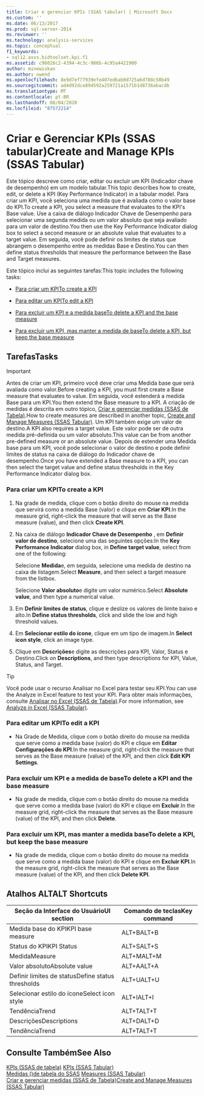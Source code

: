 ```yaml
---
title: Criar e gerenciar KPIs (SSAS tabular) | Microsoft Docs
ms.custom: ''
ms.date: 06/13/2017
ms.prod: sql-server-2014
ms.reviewer: ''
ms.technology: analysis-services
ms.topic: conceptual
f1_keywords:
- sql12.asvs.bidtoolset.kpi.f1
ms.assetid: c96026c2-4394-4c3c-986b-4c95a4421900
author: minewiskan
ms.author: owend
ms.openlocfilehash: 8e9d7ef77939efe407ed6ab0d725a6d788c58b49
ms.sourcegitcommit: ad4d92dce894592a259721a1571b1d8736abacdb
ms.translationtype: MT
ms.contentlocale: pt-BR
ms.lasthandoff: 08/04/2020
ms.locfileid: "87572214"
---
```

# <a name="create-and-manage-kpis-ssas-tabular"></a><span data-ttu-id="02e12-102">Criar e Gerenciar KPIs (SSAS tabular)</span><span class="sxs-lookup"><span data-stu-id="02e12-102">Create and Manage KPIs (SSAS Tabular)</span></span>
  <span data-ttu-id="02e12-103">Este tópico descreve como criar, editar ou excluir um KPI (Indicador chave de desempenho) em um modelo tabular.</span><span class="sxs-lookup"><span data-stu-id="02e12-103">This topic describes how to create, edit, or delete a KPI (Key Performance Indicator) in a tabular model.</span></span> <span data-ttu-id="02e12-104">Para criar um KPI, você seleciona uma medida que é avaliada como o valor base do KPI.</span><span class="sxs-lookup"><span data-stu-id="02e12-104">To create a KPI, you select a measure that evaluates to the KPI's Base value.</span></span> <span data-ttu-id="02e12-105">Use a caixa de diálogo Indicador Chave de Desempenho para selecionar uma segunda medida ou um valor absoluto que seja avaliado para um valor de destino.</span><span class="sxs-lookup"><span data-stu-id="02e12-105">You then use the Key Performance Indicator dialog box to select a second measure or an absolute value that evaluates to a target value.</span></span> <span data-ttu-id="02e12-106">Em seguida, você pode definir os limites de status que abrangem o desempenho entre as medidas Base e Destino.</span><span class="sxs-lookup"><span data-stu-id="02e12-106">You can then define status thresholds that measure the performance between the Base and Target measures.</span></span>  
  
 <span data-ttu-id="02e12-107">Este tópico inclui as seguintes tarefas:</span><span class="sxs-lookup"><span data-stu-id="02e12-107">This topic includes the following tasks:</span></span>  
  
-   [<span data-ttu-id="02e12-108">Para criar um KPI</span><span class="sxs-lookup"><span data-stu-id="02e12-108">To create a KPI</span></span>](#bkmk_create_KPI)  
  
-   [<span data-ttu-id="02e12-109">Para editar um KPI</span><span class="sxs-lookup"><span data-stu-id="02e12-109">To edit a KPI</span></span>](#bkmk_edit_KPI)  
  
-   [<span data-ttu-id="02e12-110">Para excluir um KPI e a medida base</span><span class="sxs-lookup"><span data-stu-id="02e12-110">To delete a KPI and the base measure</span></span>](#bkmk_delete)  
  
-   [<span data-ttu-id="02e12-111">Para excluir um KPI, mas manter a medida de base</span><span class="sxs-lookup"><span data-stu-id="02e12-111">To delete a KPI, but keep the base measure</span></span>](#bkmk_delete_KPI)  
  
## <a name="tasks"></a><span data-ttu-id="02e12-112">Tarefas</span><span class="sxs-lookup"><span data-stu-id="02e12-112">Tasks</span></span>  
  
> [!IMPORTANT]  
>  <span data-ttu-id="02e12-113">Antes de criar um KPI, primeiro você deve criar uma Medida base que será avaliada como valor.</span><span class="sxs-lookup"><span data-stu-id="02e12-113">Before creating a KPI, you must first create a Base measure that evaluates to value.</span></span> <span data-ttu-id="02e12-114">Em seguida, você estenderá a medida Base para um KPI.</span><span class="sxs-lookup"><span data-stu-id="02e12-114">You then extend the Base measure to a KPI.</span></span> <span data-ttu-id="02e12-115">A criação de medidas é descrita em outro tópico, [Criar e gerenciar medidas &#40;SSAS de Tabela&#41;](measures-ssas-tabular.md).</span><span class="sxs-lookup"><span data-stu-id="02e12-115">How to create measures are described in another topic, [Create and Manage Measures &#40;SSAS Tabular&#41;](measures-ssas-tabular.md).</span></span> <span data-ttu-id="02e12-116">Um KPI também exige um valor de destino.</span><span class="sxs-lookup"><span data-stu-id="02e12-116">A KPI also requires a target value.</span></span> <span data-ttu-id="02e12-117">Este valor pode ser de outra medida pré-definida ou um valor absoluto.</span><span class="sxs-lookup"><span data-stu-id="02e12-117">This value can be from another pre-defined measure or an absolute value.</span></span> <span data-ttu-id="02e12-118">Depois de estender uma Medida base para um KPI, você pode selecionar o valor de destino e pode definir limites de status na caixa de diálogo do Indicador chave de desempenho.</span><span class="sxs-lookup"><span data-stu-id="02e12-118">Once you have extended a Base measure to a KPI, you can then select the target value and define status thresholds in the Key Performance Indicator dialog box.</span></span>  
  
###  <a name="to-create-a-kpi"></a><a name="bkmk_create_KPI"></a> <span data-ttu-id="02e12-119">Para criar um KPI</span><span class="sxs-lookup"><span data-stu-id="02e12-119">To create a KPI</span></span>  
  
1.  <span data-ttu-id="02e12-120">Na grade de medida, clique com o botão direito do mouse na medida que servirá como a medida Base (valor) e clique em **Criar KPI**.</span><span class="sxs-lookup"><span data-stu-id="02e12-120">In the measure grid, right-click the measure that will serve as the Base measure (value), and then click **Create KPI**.</span></span>  
  
2.  <span data-ttu-id="02e12-121">Na caixa de diálogo **Indicador Chave de Desempenho** , em **Definir valor de destino**, selecione uma das seguintes opções:</span><span class="sxs-lookup"><span data-stu-id="02e12-121">In the **Key Performance Indicator** dialog box, in **Define target value**, select from one of the following:</span></span>  
  
     <span data-ttu-id="02e12-122">Selecione **Medida**e, em seguida, selecione uma medida de destino na caixa de listagem.</span><span class="sxs-lookup"><span data-stu-id="02e12-122">Select **Measure**, and then select a target measure from the listbox.</span></span>  
  
     <span data-ttu-id="02e12-123">Selecione **Valor absoluto**e digite um valor numérico.</span><span class="sxs-lookup"><span data-stu-id="02e12-123">Select **Absolute value**, and then type a numerical value.</span></span>  
  
3.  <span data-ttu-id="02e12-124">Em **Definir limites de status**, clique e deslize os valores de limite baixo e alto.</span><span class="sxs-lookup"><span data-stu-id="02e12-124">In **Define status thresholds**, click and slide the low and high threshold values.</span></span>  
  
4.  <span data-ttu-id="02e12-125">Em **Selecionar estilo do ícone**, clique em um tipo de imagem.</span><span class="sxs-lookup"><span data-stu-id="02e12-125">In **Select icon style**, click an image type.</span></span>  
  
5.  <span data-ttu-id="02e12-126">Clique em **Descrições**e digite as descrições para KPI, Valor, Status e Destino.</span><span class="sxs-lookup"><span data-stu-id="02e12-126">Click on **Descriptions**, and then type descriptions for KPI, Value, Status, and Target.</span></span>  
  
> [!TIP]  
>  <span data-ttu-id="02e12-127">Você pode usar o recurso Analisar no Excel para testar seu KPI.</span><span class="sxs-lookup"><span data-stu-id="02e12-127">You can use the Analyze in Excel feature to test your KPI.</span></span> <span data-ttu-id="02e12-128">Para obter mais informações, consulte [Analisar no Excel &#40;SSAS de Tabela&#41;](analyze-in-excel-ssas-tabular.md).</span><span class="sxs-lookup"><span data-stu-id="02e12-128">For more information, see [Analyze in Excel &#40;SSAS Tabular&#41;](analyze-in-excel-ssas-tabular.md).</span></span>  
  
###  <a name="to-edit-a-kpi"></a><a name="bkmk_edit_KPI"></a> <span data-ttu-id="02e12-129">Para editar um KPI</span><span class="sxs-lookup"><span data-stu-id="02e12-129">To edit a KPI</span></span>  
  
-   <span data-ttu-id="02e12-130">Na Grade de Medida, clique com o botão direito do mouse na medida que serve como a medida base (valor) do KPI e clique em **Editar Configurações do KPI**.</span><span class="sxs-lookup"><span data-stu-id="02e12-130">In the measure grid, right-click the measure that serves as the Base measure (value) of the KPI, and then click **Edit KPI Settings**.</span></span>  
  
###  <a name="to-delete-a-kpi-and-the-base-measure"></a><a name="bkmk_delete"></a> <span data-ttu-id="02e12-131">Para excluir um KPI e a medida de base</span><span class="sxs-lookup"><span data-stu-id="02e12-131">To delete a KPI and the base measure</span></span>  
  
-   <span data-ttu-id="02e12-132">Na grade de medida, clique com o botão direito do mouse na medida que serve como a medida base (valor) do KPI e clique em **Excluir**.</span><span class="sxs-lookup"><span data-stu-id="02e12-132">In the measure grid, right-click the measure that serves as the Base measure (value) of the KPI, and then click **Delete**.</span></span>  
  
###  <a name="to-delete-a-kpi-but-keep-the-base-measure"></a><a name="bkmk_delete_KPI"></a><span data-ttu-id="02e12-133">Para excluir um KPI, mas manter a medida base</span><span class="sxs-lookup"><span data-stu-id="02e12-133">To delete a KPI, but keep the base measure</span></span>  
  
-   <span data-ttu-id="02e12-134">Na grade de medida, clique com o botão direito do mouse na medida que serve como a medida base (valor) do KPI e clique em **Excluir KPI**.</span><span class="sxs-lookup"><span data-stu-id="02e12-134">In the measure grid, right-click the measure that serves as the Base measure (value) of the KPI, and then click **Delete KPI**.</span></span>  
  
## <a name="alt-shortcuts"></a><span data-ttu-id="02e12-135">Atalhos ALT</span><span class="sxs-lookup"><span data-stu-id="02e12-135">ALT Shortcuts</span></span>  
  
|<span data-ttu-id="02e12-136">Seção da Interface do Usuário</span><span class="sxs-lookup"><span data-stu-id="02e12-136">UI section</span></span>|<span data-ttu-id="02e12-137">Comando de teclas</span><span class="sxs-lookup"><span data-stu-id="02e12-137">Key command</span></span>|  
|----------------|-----------------|  
|<span data-ttu-id="02e12-138">Medida base do KPI</span><span class="sxs-lookup"><span data-stu-id="02e12-138">KPI base measure</span></span>|<span data-ttu-id="02e12-139">ALT+B</span><span class="sxs-lookup"><span data-stu-id="02e12-139">ALT+B</span></span>|  
|<span data-ttu-id="02e12-140">Status do KPI</span><span class="sxs-lookup"><span data-stu-id="02e12-140">KPI Status</span></span>|<span data-ttu-id="02e12-141">ALT+S</span><span class="sxs-lookup"><span data-stu-id="02e12-141">ALT+S</span></span>|  
|<span data-ttu-id="02e12-142">Medida</span><span class="sxs-lookup"><span data-stu-id="02e12-142">Measure</span></span>|<span data-ttu-id="02e12-143">ALT+M</span><span class="sxs-lookup"><span data-stu-id="02e12-143">ALT+M</span></span>|  
|<span data-ttu-id="02e12-144">Valor absoluto</span><span class="sxs-lookup"><span data-stu-id="02e12-144">Absolute value</span></span>|<span data-ttu-id="02e12-145">ALT+A</span><span class="sxs-lookup"><span data-stu-id="02e12-145">ALT+A</span></span>|  
|<span data-ttu-id="02e12-146">Definir limites de status</span><span class="sxs-lookup"><span data-stu-id="02e12-146">Define status thresholds</span></span>|<span data-ttu-id="02e12-147">ALT+U</span><span class="sxs-lookup"><span data-stu-id="02e12-147">ALT+U</span></span>|  
|<span data-ttu-id="02e12-148">Selecionar estilo do ícone</span><span class="sxs-lookup"><span data-stu-id="02e12-148">Select icon style</span></span>|<span data-ttu-id="02e12-149">ALT+I</span><span class="sxs-lookup"><span data-stu-id="02e12-149">ALT+I</span></span>|  
|<span data-ttu-id="02e12-150">Tendência</span><span class="sxs-lookup"><span data-stu-id="02e12-150">Trend</span></span>|<span data-ttu-id="02e12-151">ALT+T</span><span class="sxs-lookup"><span data-stu-id="02e12-151">ALT+T</span></span>|  
|<span data-ttu-id="02e12-152">Descrições</span><span class="sxs-lookup"><span data-stu-id="02e12-152">Descriptions</span></span>|<span data-ttu-id="02e12-153">ALT+D</span><span class="sxs-lookup"><span data-stu-id="02e12-153">ALT+D</span></span>|  
|<span data-ttu-id="02e12-154">Tendência</span><span class="sxs-lookup"><span data-stu-id="02e12-154">Trend</span></span>|<span data-ttu-id="02e12-155">ALT+T</span><span class="sxs-lookup"><span data-stu-id="02e12-155">ALT+T</span></span>|  
  
## <a name="see-also"></a><span data-ttu-id="02e12-156">Consulte Também</span><span class="sxs-lookup"><span data-stu-id="02e12-156">See Also</span></span>  
 <span data-ttu-id="02e12-157">[KPIs &#40;SSAS de tabela&#41;](kpis-ssas-tabular.md) </span><span class="sxs-lookup"><span data-stu-id="02e12-157">[KPIs &#40;SSAS Tabular&#41;](kpis-ssas-tabular.md) </span></span>  
 <span data-ttu-id="02e12-158">[Medidas &#40;&#41;de tabela do SSAS](measures-ssas-tabular.md) </span><span class="sxs-lookup"><span data-stu-id="02e12-158">[Measures &#40;SSAS Tabular&#41;](measures-ssas-tabular.md) </span></span>  
 [<span data-ttu-id="02e12-159">Criar e gerenciar medidas &#40;SSAS de Tabela&#41;</span><span class="sxs-lookup"><span data-stu-id="02e12-159">Create and Manage Measures &#40;SSAS Tabular&#41;</span></span>](create-and-manage-measures-ssas-tabular.md)  
  
  
